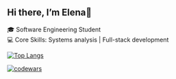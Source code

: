 ## Hi there, I’m Elena👋

🎓 Software Engineering Student </br>
💻 Core Skills: Systems analysis | Full-stack development 



[![Top Langs](https://github-readme-stats.vercel.app/api/top-langs/?username=ElenaDanchenko&layout=compact)](https://github.com/anuraghazra/github-readme-stats)

[![codewars](https://www.codewars.com/users/ElenaDanchenko/badges/small)](https://www.codewars.com/users/ElenaDanchenko) 

<!--
**ElenaDanchenko/ElenaDanchenko** is a ✨ _special_ ✨ repository because its `README.md` (this file) appears on your GitHub profile.

Here are some ideas to get you started:

- 🔭 I’m currently working on ...
- 🌱 I’m currently learning ...
- 👯 I’m looking to collaborate on ...
- 🤔 I’m looking for help with ...
- 💬 Ask me about ...
- 📫 How to reach me: ...
- 😄 Pronouns: ...
- ⚡ Fun fact: ...
-->
